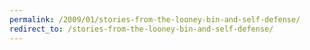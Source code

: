 ```yaml
---
permalink: /2009/01/stories-from-the-looney-bin-and-self-defense/
redirect_to: /stories-from-the-looney-bin-and-self-defense/
---
```

